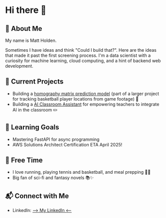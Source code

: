 # Hi there 👋
## 🕺 About Me

My name is Matt Holden. 

Sometimes I have ideas and think "Could I build that?".
Here are the ideas that made it past the first screening process.
I'm a data scientist with a curiosity for machine learning, cloud computing, and a hint of backend web development.

## 🔭 Current Projects
- Building a [homography matrix prediction model](https://github.com/Duke-Basketball-Analytics/homography-deep-learning-model) (part of a larger project for tracking basketball player locations from game footage) 🏀
- Building a [AI Classroom Assistant](https://github.com/matthold86/AI.ClassroomAssistant) for empowering teachers to integrate AI in the classroom ✏️

## 🌱 Learning Goals
- Mastering FastAPI for async programming
- AWS Solutions Architect Certification ETA April 2025!

## 🎯 **Free Time**
- I love running, playing tennis and basketball, and meal prepping 🍳🏃
- Big fan of sci-fi and fantasy novels 📚✨

## 📬 Connect with Me
- LinkedIn: [ --> My LinkedIn <--](www.linkedin.com/in/matthew-holden86)






